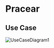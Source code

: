 # Pracear 

## Use Case

![UseCaseDiagram1](https://github.com/user-attachments/assets/1862d034-6f22-49d1-aba1-f52fe10bea83)

